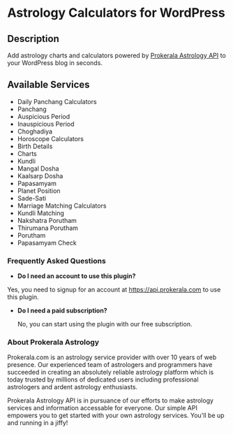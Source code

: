 # Astrology Calculators for WordPress

## Description

Add astrology charts and calculators powered by [Prokerala Astrology API](https://api.prokerala.com) to your WordPress blog in seconds.

## Available Services

- Daily Panchang Calculators
 - Panchang
 - Auspicious Period
 - Inauspicious Period
 - Choghadiya
- Horoscope Calculators
 - Birth Details
 - Charts
 - Kundli
 - Mangal Dosha
 - Kaalsarp Dosha
 - Papasamyam
 - Planet Position
 - Sade-Sati
- Marriage Matching Calculators
 - Kundli Matching
 - Nakshatra Porutham
 - Thirumana Porutham
 - Porutham
 - Papasamyam Check

### Frequently Asked Questions

- __Do I need an account to use this plugin?__

 Yes, you need to signup for an account at https://api.prokerala.com to use this plugin.

- __Do I need a paid subscription?__

  No, you can start using the plugin with our free subscription.

### About Prokerala Astrology

Prokerala.com is an astrology service provider with over 10 years of web presence. Our experienced team of astrologers and programmers have succeeded in creating an absolutely reliable astrology platform which is today trusted by millions of dedicated users including professional astrologers and ardent astrology enthusiasts.

Prokerala Astrology API is in pursuance of our efforts to make astrology services and information accessable for everyone. Our simple API empowers you to get started with your own astrology services. You'll be up and running in a jiffy!
